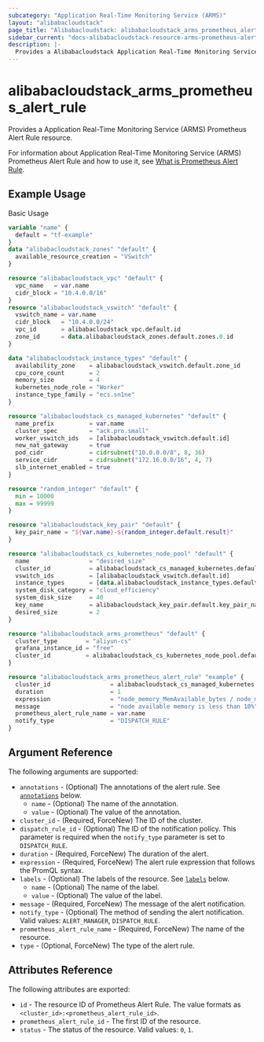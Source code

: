 ```yaml
---
subcategory: "Application Real-Time Monitoring Service (ARMS)"
layout: "alibabacloudstack"
page_title: "Alibabacloudstack: alibabacloudstack_arms_prometheus_alert_rule"
sidebar_current: "docs-alibabacloudstack-resource-arms-prometheus-alert-rule"
description: |-
  Provides a Alibabacloudstack Application Real-Time Monitoring Service (ARMS) Prometheus Alert Rule resource.
---
```


# alibabacloudstack_arms_prometheus_alert_rule

Provides a Application Real-Time Monitoring Service (ARMS) Prometheus Alert Rule resource.

For information about Application Real-Time Monitoring Service (ARMS) Prometheus Alert Rule and how to use it, see [What is Prometheus Alert Rule](https://www.alibabacloud.com/help/en/doc-detail/212056.htm).

## Example Usage

Basic Usage

```terraform
variable "name" {
  default = "tf-example"
}
data "alibabacloudstack_zones" "default" {
  available_resource_creation = "VSwitch"
}

resource "alibabacloudstack_vpc" "default" {
  vpc_name   = var.name
  cidr_block = "10.4.0.0/16"
}
resource "alibabacloudstack_vswitch" "default" {
  vswitch_name = var.name
  cidr_block   = "10.4.0.0/24"
  vpc_id       = alibabacloudstack_vpc.default.id
  zone_id      = data.alibabacloudstack_zones.default.zones.0.id
}

data "alibabacloudstack_instance_types" "default" {
  availability_zone    = alibabacloudstack_vswitch.default.zone_id
  cpu_core_count       = 2
  memory_size          = 4
  kubernetes_node_role = "Worker"
  instance_type_family = "ecs.sn1ne"
}

resource "alibabacloudstack_cs_managed_kubernetes" "default" {
  name_prefix          = var.name
  cluster_spec         = "ack.pro.small"
  worker_vswitch_ids   = [alibabacloudstack_vswitch.default.id]
  new_nat_gateway      = true
  pod_cidr             = cidrsubnet("10.0.0.0/8", 8, 36)
  service_cidr         = cidrsubnet("172.16.0.0/16", 4, 7)
  slb_internet_enabled = true
}

resource "random_integer" "default" {
  min = 10000
  max = 99999
}

resource "alibabacloudstack_key_pair" "default" {
  key_pair_name = "${var.name}-${random_integer.default.result}"
}

resource "alibabacloudstack_cs_kubernetes_node_pool" "default" {
  name                 = "desired_size"
  cluster_id           = alibabacloudstack_cs_managed_kubernetes.default.id
  vswitch_ids          = [alibabacloudstack_vswitch.default.id]
  instance_types       = [data.alibabacloudstack_instance_types.default.instance_types.0.id]
  system_disk_category = "cloud_efficiency"
  system_disk_size     = 40
  key_name             = alibabacloudstack_key_pair.default.key_pair_name
  desired_size         = 2
}

resource "alibabacloudstack_arms_prometheus" "default" {
  cluster_type        = "aliyun-cs"
  grafana_instance_id = "free"
  cluster_id          = alibabacloudstack_cs_kubernetes_node_pool.default.cluster_id
}

resource "alibabacloudstack_arms_prometheus_alert_rule" "example" {
  cluster_id                 = alibabacloudstack_cs_managed_kubernetes.default.id
  duration                   = 1
  expression                 = "node_memory_MemAvailable_bytes / node_memory_MemTotal_bytes * 100 < 10"
  message                    = "node available memory is less than 10%"
  prometheus_alert_rule_name = var.name
  notify_type                = "DISPATCH_RULE"
}
```

## Argument Reference

The following arguments are supported:

* `annotations` - (Optional) The annotations of the alert rule. See [`annotations`](#annotations) below.
  * `name` - (Optional) The name of the annotation.
  * `value` - (Optional) The value of the annotation.
* `cluster_id` - (Required, ForceNew) The ID of the cluster.
* `dispatch_rule_id` - (Optional) The ID of the notification policy. This parameter is required when the `notify_type` parameter is set to `DISPATCH_RULE`.
* `duration` - (Required, ForceNew) The duration of the alert.
* `expression` - (Required, ForceNew) The alert rule expression that follows the PromQL syntax.
* `labels` - (Optional) The labels of the resource. See [`labels`](#labels) below.
  * `name` - (Optional) The name of the label.
  * `value` - (Optional) The value of the label.
* `message` - (Required, ForceNew) The message of the alert notification.
* `notify_type` - (Optional) The method of sending the alert notification. Valid values: `ALERT_MANAGER`, `DISPATCH_RULE`.
* `prometheus_alert_rule_name` - (Required, ForceNew) The name of the resource.
* `type` - (Optional, ForceNew) The type of the alert rule.


## Attributes Reference

The following attributes are exported:

* `id` - The resource ID of Prometheus Alert Rule. The value formats as `<cluster_id>:<prometheus_alert_rule_id>`.
* `prometheus_alert_rule_id` - The first ID of the resource.
* `status` -  The status of the resource. Valid values: `0`, `1`.

